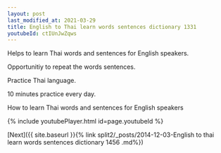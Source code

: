 ```yaml
---
layout: post
last_modified_at: 2021-03-29
title: English to Thai learn words sentences dictionary 1331 
youtubeId: ctIUnJwZqws
---
```

 
 
Helps to learn Thai words and sentences for English speakers.

Opportunitiy to repeat the words sentences. 

Practice Thai language. 
 
10 minutes practice every day. 
 
How to learn Thai words and sentences for English speakers 
 
{% include youtubePlayer.html id=page.youtubeId %}
 
 
[Next]({{ site.baseurl }}{% link  split2/_posts/2014-12-03-English to thai learn words sentences dictionary 1456 .md%})
 
